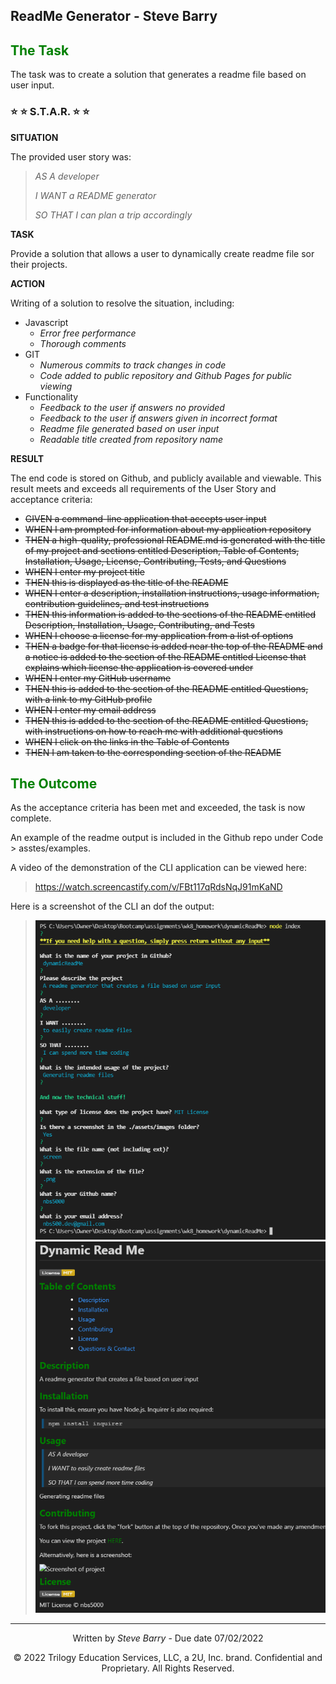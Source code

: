 ## ReadMe Generator - Steve Barry

## <span style="color:green"> The Task</span>

The task was to create a solution that generates a readme file based on user input.

### ⭐ ⭐ S.T.A.R. ⭐ ⭐

**SITUATION**

The provided user story was: 

> <span style="font-style:italic">AS A developer</span>
> 
> <span style="font-style:italic">I WANT a README generator</span>
>
> <span style="font-style:italic">SO THAT I can plan a trip accordingly</span>

**TASK**

Provide a solution that allows a user to dynamically create readme file sor their projects.

**ACTION**

Writing of a solution to resolve the situation, including:

* Javascript
  * *Error free performance*
  * *Thorough comments*
* GIT
  * *Numerous commits to track changes in code*
  * *Code added to public repository and Github Pages for public viewing*
* Functionality
  * *Feedback to the user if answers no provided*
  * *Feedback to the user if answers given in incorrect format*
  * *Readme file generated based on user input*
  * *Readable title created from repository name*

**RESULT**

The end code is stored on Github, and publicly available and viewable. This result meets and exceeds all requirements of the User Story and acceptance criteria:

* ~~GIVEN a command-line application that accepts user input~~
* ~~WHEN I am prompted for information about my application repository~~
* ~~THEN a high-quality, professional README.md is generated with the title of my project and sections entitled Description, Table of Contents, Installation, Usage, License, Contributing, Tests, and Questions~~
* ~~WHEN I enter my project title~~
* ~~THEN this is displayed as the title of the README~~
* ~~WHEN I enter a description, installation instructions, usage information, contribution guidelines, and test instructions~~
* ~~THEN this information is added to the sections of the README entitled Description, Installation, Usage, Contributing, and Tests~~
* ~~WHEN I choose a license for my application from a list of options~~
* ~~THEN a badge for that license is added near the top of the README and a notice is added to the section of the README entitled License that explains which license the application is covered under~~
* ~~WHEN I enter my GitHub username~~
* ~~THEN this is added to the section of the README entitled Questions, with a link to my GitHub profile~~
* ~~WHEN I enter my email address~~
* ~~THEN this is added to the section of the README entitled Questions, with instructions on how to reach me with additional questions~~
* ~~WHEN I click on the links in the Table of Contents~~
* ~~THEN I am taken to the corresponding section of the README~~

## <span style="color:green"> The Outcome</span>

As the acceptance criteria has been met and exceeded, the task is now complete. 

An example of the readme output is included in the Github repo under Code > asstes/examples.

A video of the demonstration of the CLI application can be viewed here: 

> <a href="https://watch.screencastify.com/v/FBt117qRdsNqJ91mKaND">https://watch.screencastify.com/v/FBt117qRdsNqJ91mKaND</a>

Here is a screenshot of the CLI an dof the output:

> ![Screenshot of the Dynamic Readme CLI](./assets/images/screen.png "Screenshot of the Dynamic Readme CLI")
> ![Screenshot of the preview of the output reademe file](./assets/images/preview.png "Screenshot of the preview of the output reademe file")
---
<p style="text-align:center;">Written by <span style="font-style:italic">Steve Barry</span> - Due date 07/02/2022</p>

<p style="text-align:center;">© 2022 Trilogy Education Services, LLC, a 2U, Inc. brand. Confidential and Proprietary. All Rights Reserved.</p>
